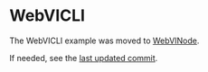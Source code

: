 # WebVICLI

The WebVICLI example was moved to [WebVINode](../WebVINode/).

If needed, see the [last updated commit](https://github.com/rajsite/webvi-experiments/tree/22deb557604d2351a311a1635c1f49e9194b0024/WebVICLI).
